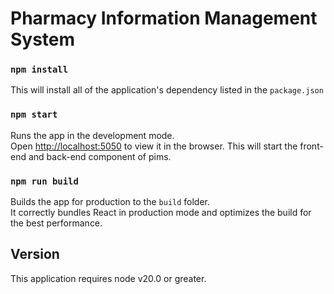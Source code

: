 # Pharmacy Information Management System

### `npm install`

This will install all of the application's dependency listed in the `package.json`

### `npm start`

Runs the app in the development mode.\
Open [http://localhost:5050](http://localhost:5050) to view it in the browser. This will start the front-end and back-end component of pims.

### `npm run build`

Builds the app for production to the `build` folder.\
It correctly bundles React in production mode and optimizes the build for the best performance.

## Version
This application requires node v20.0 or greater.

